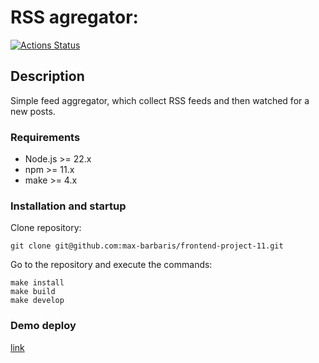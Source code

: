 # RSS agregator:
[![Actions Status](https://github.com/max-barbaris/frontend-project-11/actions/workflows/hexlet-check.yml/badge.svg)](https://github.com/max-barbaris/frontend-project-11/actions)

## Description
Simple feed aggregator, which collect RSS feeds and then watched for a new posts.

### Requirements

- Node.js >= 22.x
- npm >= 11.x
- make >= 4.x

### Installation and startup

Clone repository:
```
git clone git@github.com:max-barbaris/frontend-project-11.git
```

Go to the repository and execute the commands:
```
make install
make build
make develop
```

### Demo deploy

[link](https://frontend-project-11-weld-two.vercel.app/)